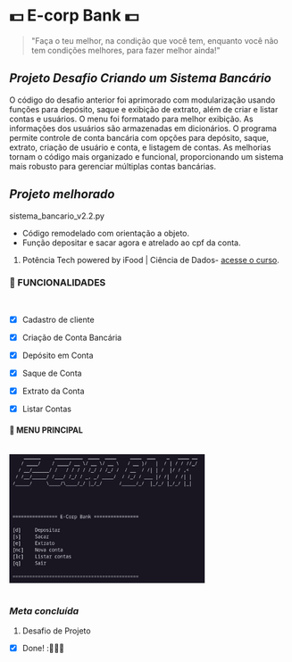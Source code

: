 # 💵 E-corp Bank 💵



>"Faça o teu melhor, na condição que você tem, enquanto você não tem condições melhores, para fazer melhor ainda!"
<!-- Mario Sergio Cortella  --> 

## _*Projeto Desafio Criando um Sistema Bancário*_
O código do desafio anterior foi aprimorado com modularização usando funções para depósito, saque e exibição de extrato, além de criar e listar contas e usuários. O menu foi formatado para melhor exibição. As informações dos usuários são armazenadas em dicionários. O programa permite controle de conta bancária com opções para depósito, saque, extrato, criação de usuário e conta, e listagem de contas. As melhorias tornam o código mais organizado e funcional, proporcionando um sistema mais robusto para gerenciar múltiplas contas bancárias.

## *Projeto melhorado*
sistema_bancario_v2.2.py

- Código remodelado com orientação a objeto.<br>
- Função depositar e sacar agora e atrelado ao cpf da conta.


1. Potência Tech powered by iFood | Ciência de Dados- [acesse o curso](https://web.dio.me/track/potencia-tech-powered-ifood-ciencias-de-dados-com-python).

### 🔧 FUNCIONALIDADES
<br>

- [x] Cadastro de cliente
- [x] Criação de Conta Bancária
- [x] Depósito em Conta
- [x] Saque de Conta
- [x] Extrato da Conta
- [x] Listar Contas


#### 📌 MENU PRINCIPAL
<br>
<img align="center" alt="Menu_principal"  width="350" src="img/image.png"/>
<br><br>


### _*Meta concluída*_ 
1. Desafio de Projeto 
- [X] Done! :🚀👩‍💻

[^1]: Este Projeto tem como objetivo treinar os códigos em Python e ser acrescentado ao Portfólio.
